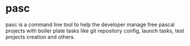 # pasc
pasc is a command line tool to help the developer manage free pascal projects with boiler plate tasks like git repository config, launch tasks, test projects creation and others.
